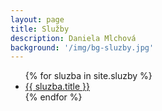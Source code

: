 ```yaml
---
layout: page
title: Služby
description: Daniela Mlchová
background: '/img/bg-sluzby.jpg'
---
```


<ul class="list-group list-group-flush">
{% for sluzba in site.sluzby %}
  <li class="list-group-item"><a href="{{site.baseurl}}/{{ sluzba.url }}">{{ sluzba.title }}</a></li>
{% endfor %}
</ul>